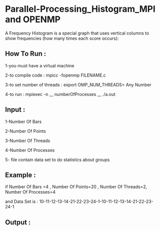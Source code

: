 # Parallel-Processing_Histogram_MPI and OPENMP
A Frequency Histogram is a special graph that uses vertical columns to show frequencies (how many times each score occurs):

## How To Run :

  1-you must have a virtual machine

  2-to compile code : mpicc -fopenmp FILENAME.c

  3-to set number of threads : export OMP_NUM_THREADS= Any Number

  4-to run : mpiexec -n __ numberOfProcesses __ ./a.out 

## Input :
  
  1-Number Of Bars
  
  2-Number Of Points
  
  3-Number Of Threads
  
  4-Number Of Processes
  
  5- file contain data set to do statistics about groups
  
## Example :

   if Number Of Bars =4 , Number Of Points=20 , Number Of Threads=2, Number Of Processes=4
  
   and Data Set is : 10-11-12-13-14-21-22-23-24-1-10-11-12-13-14-21-22-23-24-1
   
## Output : 
